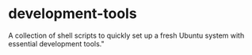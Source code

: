 # development-tools
A collection of shell scripts to quickly set up a fresh Ubuntu system with essential development tools."
